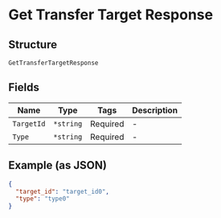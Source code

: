 
# Get Transfer Target Response

## Structure

`GetTransferTargetResponse`

## Fields

| Name | Type | Tags | Description |
|  --- | --- | --- | --- |
| `TargetId` | `*string` | Required | - |
| `Type` | `*string` | Required | - |

## Example (as JSON)

```json
{
  "target_id": "target_id0",
  "type": "type0"
}
```

